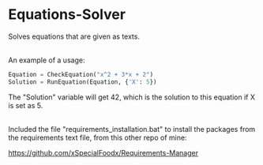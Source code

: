 # Equations-Solver
Solves equations that are given as texts.
<br/><br/>


An example of a usage:

```python
Equation = CheckEquation("x^2 + 3*x + 2")
Solution = RunEquation(Equation, {'X': 5})
```

The "Solution" variable will get 42, which is the solution to this equation if X is set as 5.
<br/><br/>


Included the file "requirements_installation.bat" to install the packages from the requirements text file, from this other repo of mine:

https://github.com/xSpecialFoodx/Requirements-Manager
